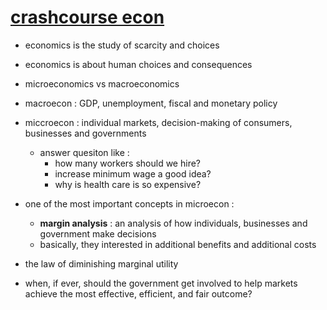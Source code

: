 # [crashcourse econ](https://www.youtube.com/watch?v=3ez10ADR_gM&list=PL1oDmcs0xTD-dJN1PL2N1urX0EKupBJCQ&index=1)
- economics is the study of scarcity and choices
- economics is about human choices and consequences
- microeconomics vs macroeconomics
- macroecon : GDP, unemployment, fiscal and monetary policy
- miccroecon : individual markets, decision-making of consumers, businesses and governments
    - answer quesiton like :
        - how many workers should we hire?
        - increase minimum wage a good idea?
        - why is health care is so expensive?

- one of the most important concepts in microecon :
    - __margin analysis__ : an analysis of how individuals, businesses and government make decisions
    - basically, they interested in additional benefits and additional costs
- the law of diminishing marginal utility
- when, if ever, should the government get involved to help markets achieve the most effective, efficient, and fair outcome?
